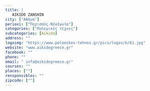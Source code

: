```yaml
---
title: |
   AIKIDO ZANSHIN
city: ["Αθήνα"]
perioxi: ["Περισσός-ΝέαΙωνία"]
categories: ["Πολεμικές τέχνες"]
subcategories: [Aikido]
address: ""
logoimg: "https://www.polemikes-tehnes.gr/pics/logos/b/61.jpg"
website: "www.aikidogreece.gr"
facebook: ""
phone: ""
email: " info@aikidogreece.gr"
courses: ""
places: [""]
rensponsibles: ""
zipcode: [""]
---
```




